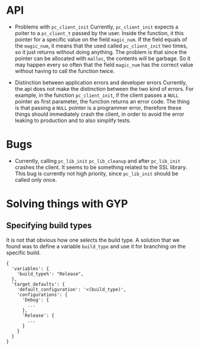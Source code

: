 # API
- Problems with `pc_client_init`
Currently, `pc_client_init` expects a poiter to a `pc_client_t` passed by the user. Inside the function, it this pointer for a specific value on the field `magic_num`. If the field equals of the `magic_num`, it means that the used called `pc_client_init` two times, so it just returns without doing anything. The problem is that since the pointer can be allocated with `malloc`, the contents will be garbage. So it may happen every so often that the field `magic_num` has the correct value without having to call the function twice.

- Distinction between application errors and developer errors
Currently, the api does not make the distinction between the two kind of errors. For example, in the function `pc_client_init`, if the client passes a `NULL` pointer as first parameter, the function returns an error code. The thing is that passing a `NULL` pointer is a programmer error, therefore these things should immediately crash the client, in order to avoid the error leaking to production and to also simplify tests.

# Bugs
- Currently, calling `pc_lib_init` `pc_lib_cleanup` and after `pc_lib_init` crashes the client. It
  seems to be something related to the SSL library. This bug is currently not high priority, since `pc_lib_init` should be called only once.

# Solving things with GYP
## Specifying build types
It is not that obvious how one selects the build type. A solution that we found was to define a variable `build_type` and use it for branching on the specific build.

```
{
  'variables': {
    'build_type%': "Release",
  },
  'target_defaults': {
    'default_configuration': '<(build_type)',
    'configurations': {
      'Debug': {
        ...
      },
      'Release': {
        ...
      }
    }
  }
}
```
